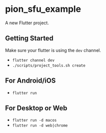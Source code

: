 # pion_sfu_example

A new Flutter project.

## Getting Started

Make sure your flutter is using the `dev` channel.

- `flutter channel dev`
- `./scripts/project_tools.sh create`

## For Android/iOS
- `flutter run`

## For Desktop or Web
- `flutter run -d macos`
- `flutter run -d web|chrome`
